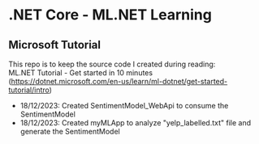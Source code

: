 <h1>.NET Core - ML.NET Learning</h1>
<h2>Microsoft Tutorial</h2>

This repo is to keep the source code I created during reading:</br>
ML.NET Tutorial - Get started in 10 minutes (https://dotnet.microsoft.com/en-us/learn/ml-dotnet/get-started-tutorial/intro)</br>

<ul>
<li>18/12/2023: Created SentimentModel_WebApi to consume the SentimentModel</li>
<li>18/12/2023: Created myMLApp to analyze "yelp_labelled.txt" file and generate the SentimentModel</li>
</ul>